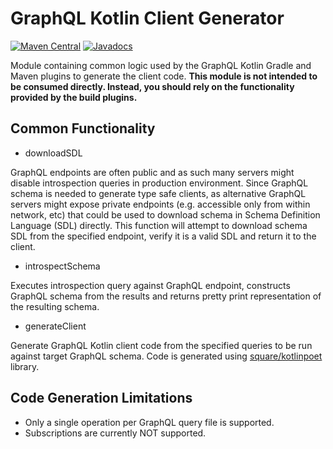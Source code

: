 # GraphQL Kotlin Client Generator
[![Maven Central](https://img.shields.io/maven-central/v/com.expediagroup/graphql-kotlin-client-generator.svg?label=Maven%20Central)](https://central.sonatype.com/search?namespace=com.expediagroup&q=name%3Agraphql-kotlin-client-generator)
[![Javadocs](https://img.shields.io/maven-central/v/com.expediagroup/graphql-kotlin-client-generator.svg?label=javadoc&colorB=brightgreen)](https://www.javadoc.io/doc/com.expediagroup/graphql-kotlin-client-generator)

Module containing common logic used by the GraphQL Kotlin Gradle and Maven plugins to generate the client code. **This
module is not intended to be consumed directly. Instead, you should rely on the functionality provided by the build plugins.**

## Common Functionality

* downloadSDL

GraphQL endpoints are often public and as such many servers might disable introspection queries in production environment.
Since GraphQL schema is needed to generate type safe clients, as alternative GraphQL servers might expose private
endpoints (e.g. accessible only from within network, etc) that could be used to download schema in Schema Definition
Language (SDL) directly. This function will attempt to download schema SDL from the specified endpoint, verify it is a
valid SDL and return it to the client.

* introspectSchema

Executes introspection query against GraphQL endpoint, constructs GraphQL schema from the results and returns pretty
print representation of the resulting schema.

* generateClient

Generate GraphQL Kotlin client code from the specified queries to be run against target GraphQL schema. Code is generated
using [square/kotlinpoet](https://github.com/square/kotlinpoet) library.

## Code Generation Limitations

* Only a single operation per GraphQL query file is supported.
* Subscriptions are currently NOT supported.
